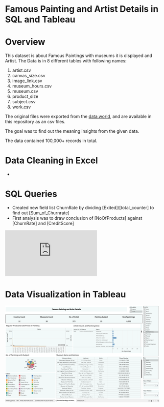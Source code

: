 # Famous Painting and Artist Details in SQL and Tableau

# Overview
This dataset is about Famous Paintings with museums it is displayed and Artist. The Data is in 8 different tables with following names:
1. artist.csv
2. canvas_size.csv
3. image_link.csv
4. museum_hours.csv
5. museum.csv
6. product_size
7. subject.csv
8. work.csv

The original files were exported from the [data.world](https://data.world/atlas-query/paintings), and are available in this repository as an csv files.

The goal was to find out the meaning insights from the given data.

The data contained 100,000+ records in total.

# Data Cleaning in Excel
- 

# SQL Queries
- Created new field list ChurnRate by dividing [Exited]/[total_counter] to find out [Sum_of_Churnrate]
- First analysis was to draw conclusion of [NoOfProducts] against [ChurnRate] and [CreditScore]
  
![Alt Text](https://github.com/mrunalibharshankar/SQL/blob/c84d9cc299a8fbfe7432c4ca2fdcb4a2f787eec9/paintings_queries.sql)

# Data Visualization in Tableau


![Alt Text](https://github.com/mrunalibharshankar/SQL/blob/6fe5977c551b3a29c68fc8ec14f3e570babc5ec5/Famous%20Painting%20Viz.png)



















